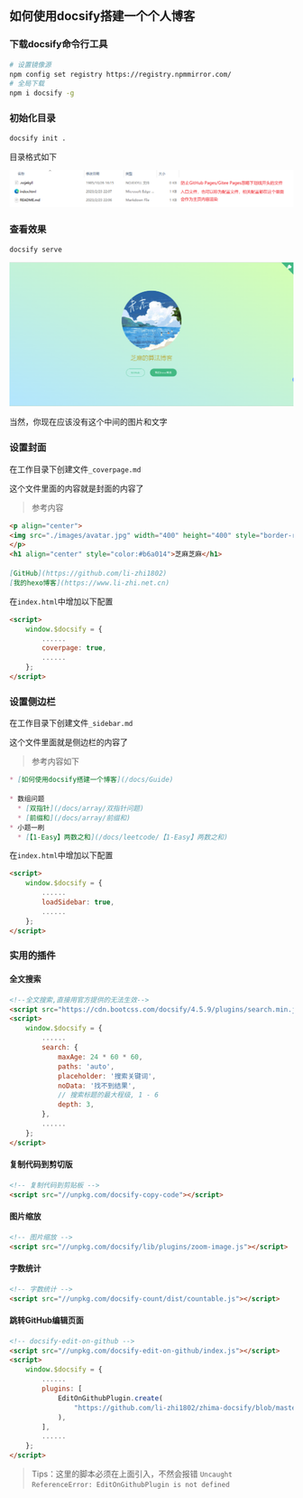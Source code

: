 ## 如何使用docsify搭建一个个人博客

### 下载docsify命令行工具

```bash
# 设置镜像源
npm config set registry https://registry.npmmirror.com/
# 全局下载
npm i docsify -g
```

### 初始化目录

```bash
docsify init .
```

目录格式如下

![image-20230223221635579](快速上手docsify/image-20230223221635579.png)

### 查看效果

```bash
docsify serve
```

![image-20230224080443300](快速上手docsify/image-20230224080443300.png)

当然，你现在应该没有这个中间的图片和文字

### 设置封面

在工作目录下创建文件`_coverpage.md`

这个文件里面的内容就是封面的内容了

> 参考内容

```markdown
<p align="center">
<img src="./images/avatar.jpg" width="400" height="400" style="border-radius: 200px"/>
</p>
<h1 align="center" style="color:#b6a014">芝麻芝麻</h1>

[GitHub](https://github.com/li-zhi1802)
[我的hexo博客](https://www.li-zhi.net.cn)
```

在`index.html`中增加以下配置

```html
<script>
    window.$docsify = {
        ......
        coverpage: true,
        ......
    };
</script>
```

### 设置侧边栏

在工作目录下创建文件`_sidebar.md`

这个文件里面就是侧边栏的内容了

> 参考内容如下

```markdown
* [如何使用docsify搭建一个博客](/docs/Guide)

* 数组问题
  * [双指针](/docs/array/双指针问题)
  * [前缀和](/docs/array/前缀和)
* 小题一刷
  * [【1-Easy】两数之和](/docs/leetcode/【1-Easy】两数之和)
```

在`index.html`中增加以下配置

```html
<script>
    window.$docsify = {
        ......
        loadSidebar: true,
        ......
    };
</script>
```

### 实用的插件

#### 全文搜索

```html
<!--全文搜索,直接用官方提供的无法生效-->
<script src="https://cdn.bootcss.com/docsify/4.5.9/plugins/search.min.js"></script>
<script>
    window.$docsify = {
        ......
        search: {
            maxAge: 24 * 60 * 60,
            paths: 'auto',
            placeholder: '搜索关键词',
            noData: '找不到结果',
            // 搜索标题的最大程级, 1 - 6
            depth: 3,
        },
        ......
    };
</script>
```

#### 复制代码到剪切版

```html
<!-- 复制代码到剪贴板 -->
<script src="//unpkg.com/docsify-copy-code"></script>
```

#### 图片缩放

```html
<!-- 图片缩放 -->
<script src="//unpkg.com/docsify/lib/plugins/zoom-image.js"></script>
```

#### 字数统计

```html
<!-- 字数统计 -->
<script src="//unpkg.com/docsify-count/dist/countable.js"></script>
```

#### 跳转GitHub编辑页面

```html
<!-- docsify-edit-on-github -->
<script src="//unpkg.com/docsify-edit-on-github/index.js"></script>
<script>
    window.$docsify = {
        ......
        plugins: [
            EditOnGithubPlugin.create(
                "https://github.com/li-zhi1802/zhima-docsify/blob/master/"
            ),
        ],
        ......
    };
</script>
```

> Tips：这里的脚本必须在上面引入，不然会报错 `Uncaught ReferenceError: EditOnGithubPlugin is not defined`

